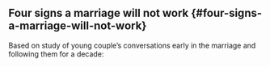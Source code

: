 ## Four signs a marriage will not work {#four-signs-a-marriage-will-not-work}

Based on study of young couple’s conversations early in the marriage and following them for a decade: